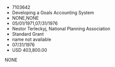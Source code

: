 * 7103642
* Developing a Goals Accounting System
* NONE,NONE
* 05/01/1971,07/31/1976
* Nestor Terleckyj, National Planning Association
* Standard Grant
* name not available
* 07/31/1976
* USD 403,800.00

NONE
